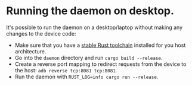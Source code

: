 # Running the daemon on desktop.

It's possible to run the daemon on a desktop/laptop without making any changes to the device code:

- Make sure that you have a [stable Rust toolchain](https://rustup.rs) installed for you host architecture.
- Go into the `daemon` directory and run `cargo build --release`.
- Create a reverse port mapping to redirect requests from the device to the host: `adb reverse tcp:8081 tcp:8081`.
- Run the daemon with `RUST_LOG=info cargo run --release`.
